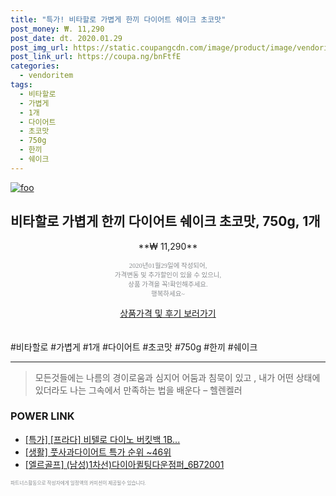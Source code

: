 ```yaml
--- 
title: "특가! 비타할로 가볍게 한끼 다이어트 쉐이크 초코맛" 
post_money: ₩. 11,290 
post_date: dt. 2020.01.29 
post_img_url: https://static.coupangcdn.com/image/product/image/vendoritem/2019/07/22/4437264551/ca603e7e-5f38-429a-9091-b0eeea91d449.jpg 
post_link_url: https://coupa.ng/bnFtfE 
categories: 
  - vendoritem 
tags: 
  - 비타할로 
  - 가볍게 
  - 1개 
  - 다이어트 
  - 초코맛 
  - 750g 
  - 한끼 
  - 쉐이크 
--- 
```

[![foo](https://static.coupangcdn.com/image/product/image/vendoritem/2019/07/22/4437264551/ca603e7e-5f38-429a-9091-b0eeea91d449.jpg)](https://coupa.ng/bnFtfE) 

## 비타할로 가볍게 한끼 다이어트 쉐이크 초코맛, 750g, 1개 
<p style="text-align: center;">**₩ 11,290**</p> 
<p style="text-align: center;"><span style="color: #898c8f; font-family: Georgia,Times,serif; font-size: 0.75em;">2020년01월29일에 작성되어, <br>가격변동 및 추가할인이 있을 수 있으니,<br> 상품 가격을 꼭!확인해주세요.<br>행복하세요~</span> 
</p>	 
<div markdown="0" style="text-align: center;"><a href="https://coupa.ng/bnFtfE" class="btn btn--success">상품가격 및 후기 보러가기</a></div> 
<br><br> 
  #비타할로 #가볍게 #1개 #다이어트 #초코맛 #750g #한끼 #쉐이크 
<hr> 

> 모든것들에는 나름의 경이로움과 심지어 어둠과 침묵이 있고 , 내가 어떤 상태에 있더라도 나는 그속에서 만족하는 법을 배운다 – 헬렌켈러 


### POWER LINK

* <a href="https://blog.naver.com/an0733/221786885717" target="_blank">[특가] [프라다] 비텔로 다이노 버킷백 1B...</a>
* <a href="https://blog.naver.com/sakai111/221783710013" target="_blank"> [생활] 풋사과다이어트 특가 순위 ~46위</a>
* <a href="https://blog.naver.com/fasyy4321/221787864487" target="_blank">[엘르골프] (남성)1차선)다이아퀼팅다운점퍼_6B72001</a>

<span style="color: #898c8f; font-family: Georgia,Times,serif; font-size: 0.55em;">파트너스활동으로 작성자에게 일정액의 커미션이 제공될수 있습니다.</span> 
